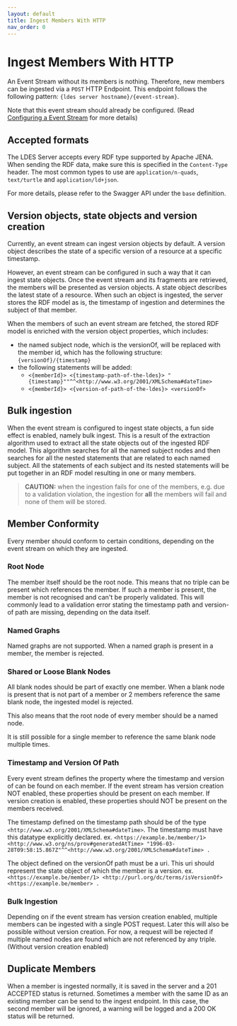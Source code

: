 ```yaml
---
layout: default
title: Ingest Members With HTTP
nav_order: 0
---
```


# Ingest Members With HTTP

An Event Stream without its members is nothing. Therefore, new members can be ingested via
a `POST` HTTP Endpoint. This endpoint follows the following pattern:
`{ldes server hostname}/{event-stream}`.

Note that this event stream should already be configured.
(Read [Configuring a Event Stream](../configuration/event-stream) for more details)

## Accepted formats

The LDES Server accepts every RDF type supported by Apache JENA.
When sending the RDF data, make sure this is specified in the `Content-Type` header.
The most common types to use are `application/n-quads`, `text/turtle` and `application/ld+json`.

For more details, please refer to the Swagger API under the `base` definition.

## Version objects, state objects and version creation

Currently, an event stream can ingest version objects by default. A version object describes the state of a specific
version of a resource at a specific timestamp.

However, an event stream can be configured in such a way that it can ingest state objects. Once the event stream and
its fragments are retrieved, the members will be presented as version objects. A state object describes the latest state
of a resource. When such an object is ingested, the server stores the RDF model as is, the timestamp of ingestion and
determines the subject of that member.

When the members of such an event stream are fetched, the stored RDF model is enriched with the version object
properties,
which includes:

- the named subject node, which is the versionOf, will be replaced with the member id, which has the following
  structure: `{versionOf}/{timestamp}`
- the following statements will be added:
    * `<{memberId}> <{timestamp-path-of-the-ldes}> "{timestamp}""^^<http://www.w3.org/2001/XMLSchema#dateTime>`
    * `<{memberId}> <{version-of-path-of-the-ldes}> <versionOf>`

## Bulk ingestion

When the event stream is configured to ingest state objects, a fun side effect is enabled, namely bulk ingest. This is a
result of the extraction algorithm used to extract all the state objects out of the ingested RDF model. This algorithm
searches for all the named subject nodes and then searches for all the nested statements that are related to each named
subject. All the statements of each subject and its nested statements will be put together in an RDF model resulting in
one or many members.

> **CAUTION:** when the ingestion fails for one of the members, e.g. due to a validation violation,
> the ingestion for **all** the members will fail and none of them will be stored.

## Member Conformity

Every member should conform to certain conditions, depending on the event stream on which they are ingested.

### Root Node

The member itself should be the root node. This means that no triple can be present which references the member.
If such a member is present, the member is not recognised and can't be properly validated.
This will commonly lead to a validation error stating the timestamp path and version-of path are missing, depending on the data itself.

### Named Graphs

Named graphs are not supported.
When a named graph is present in a member, the member is rejected.

### Shared or Loose Blank Nodes

All blank nodes should be part of exactly one member.
When a blank node is present that is not part of a member or 2 members reference the same blank node, the ingested model is rejected.

This also means that the root node of every member should be a named node.

It is still possible for a single member to reference the same blank node multiple times.

### Timestamp and Version Of Path

Every event stream defines the property where the timestamp and version of can be found on each member.
If the event stream has version creation NOT enabled, these properties should be present on each member.
If version creation is enabled, these properties should NOT be present on the members received.

The timestamp defined on the timestamp path should be of the type `<http://www.w3.org/2001/XMLSchema#dateTime>`.
The timestamp must have this datatype explicitly declared.
ex. `<https://example.be/member/1> <http://www.w3.org/ns/prov#generatedAtTime> "1996-03-28T09:58:15.867Z"^^<http://www.w3.org/2001/XMLSchema#dateTime> .`

The object defined on the versionOf path must be a uri. This uri should represent the state object of which the member is a version.
ex. `<https://example.be/member/1> <http://purl.org/dc/terms/isVersionOf> <https://example.be/member> .`

### Bulk Ingestion

Depending on if the event stream has version creation enabled, multiple members can be ingested with a single POST request.
Later this will also be possible without version creation.
For now, a request will be rejected if multiple named nodes are found which are not referenced by any triple. (Without version creation enabled)

## Duplicate Members

When a member is ingested normally, it is saved in the server and a 201 ACCEPTED status is returned.
Sometimes a member with the same ID as an existing member can be send to the ingest endpoint.
In this case, the second member will be ignored, a warning will be logged and a 200 OK status will be returned.